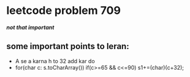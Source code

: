 # leetcode problem 709
***not that important*** 

## some important points to leran:
-  A se a karna h to 32 add kar do 
- for(char c: s.toCharArray())
            if(c>=65 && c<=90) s1+=(char)(c+32);
